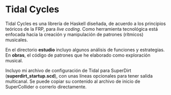 # Tidal Cycles

Tidal Cycles es una librería de Haskell diseñada, de acuerdo a los principios teóricos de la FRP, para *live coding*. Como herramienta tecnológica está enfocada hacia la creación y manipulación de patrones (rítmicos) musicales.

En el directorio **estudio** incluyo algunos análisis de funciones y estrategias. En **obras**, el código de patrones que he elaborado como exploración musical.

Incluyo mi archivo de configuración de Tidal para SuperDirt (**superdirt_startup.scd**), con unas líneas opcionales para tener salida multicanal. 
Se puede copiar su contenido al archivo de inicio de SuperCollider o correrlo directamente.


